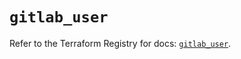 # `gitlab_user`

Refer to the Terraform Registry for docs: [`gitlab_user`](https://registry.terraform.io/providers/gitlabhq/gitlab/18.1.0/docs/resources/user).
